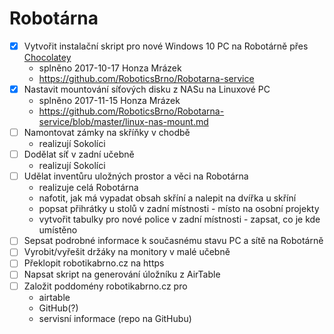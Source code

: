 # Robotárna

- [x] Vytvořit instalační skript pro nové Windows 10 PC na Robotárně přes
[Chocolatey](https://chocolatey.org/)
    - splněno 2017-10-17 Honza Mrázek
    - https://github.com/RoboticsBrno/Robotarna-service
- [x] Nastavit mountování síťových disku z NASu na Linuxové PC
    - splněno 2017-11-15 Honza Mrázek
    - https://github.com/RoboticsBrno/Robotarna-service/blob/master/linux-nas-mount.md
- [ ] Namontovat zámky na skříňky v chodbě
    - realizují Sokolíci
- [ ] Dodělat síť v zadní učebně
    - realizují Sokolíci
- [ ] Udělat inventůru uložných prostor a věci na Robotárna
    - realizuje celá Robotárna
    - nafotit, jak má vypadat obsah skříní a nalepit na dvířka u skříní
    - popsat přihrátky u stolů v zadní místnosti - místo na osobní projekty
    - vytvořit tabulky pro nové police v zadní místnosti - zapsat, co je kde umístěno
- [ ] Sepsat podrobné informace k současnému stavu PC a sítě na Robotárně
- [ ] Vyrobit/vyřešit držáky na monitory v malé učebně
- [ ] Překlopit robotikabrno.cz na https
- [ ] Napsat skript na generování úložníku z AirTable
- [ ] Založit poddomény robotikabrno.cz pro
    - airtable
    - GitHub(?)
    - servisní informace (repo na GitHubu)
